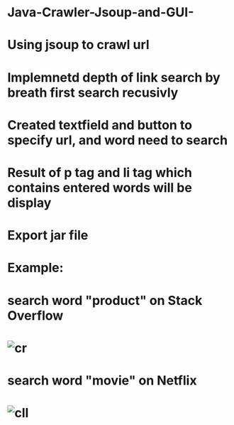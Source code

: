 # Java-Crawler-Jsoup-and-GUI-

<h1> Using jsoup to crawl url<h1>
<h1> Implemnetd depth of link search by breath first search recusivly<h1> 
<h1>  Created textfield and button to specify url, and word need to search<h1> 
<h1> Result of p tag and li tag which contains entered words will be display <h1> 
<h1> Export jar file <h1>

<h1> Example: <h1>
<h1> search word "product" on Stack Overflow <h1>
  
![cr](https://user-images.githubusercontent.com/73972656/210304398-1bfeffd6-e8b8-4cc7-9f19-3856b6e5d77f.PNG)



<h1> search word "movie" on Netflix <h1>

![cll](https://user-images.githubusercontent.com/73972656/210304461-8db6e1b1-d315-4519-8fa0-7f5abe146cd5.PNG)

